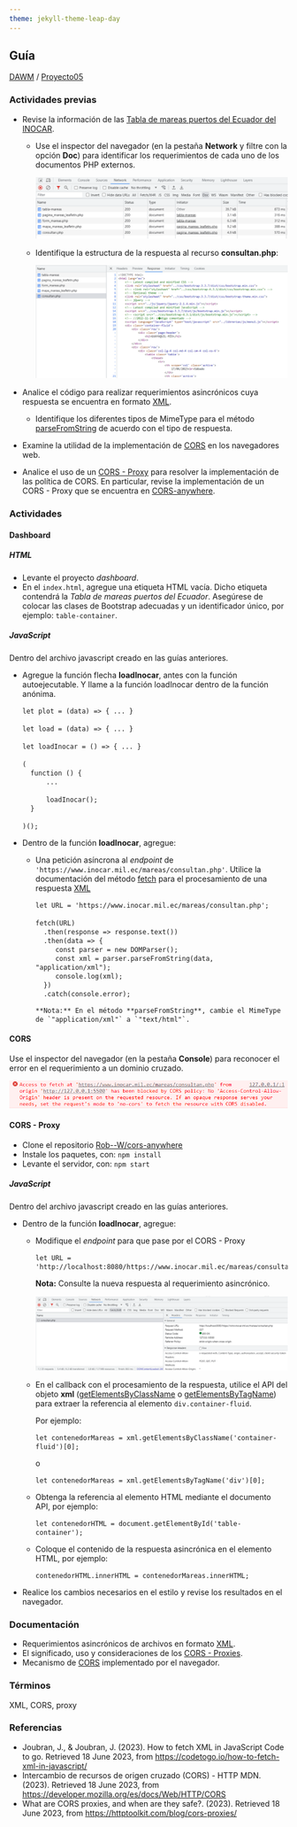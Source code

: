 ```yaml
---
theme: jekyll-theme-leap-day
---
```


## Guía 

[DAWM](/DAWM/) / [Proyecto05](/DAWM/proyectos/2023/proyecto05)

### Actividades previas

* Revise la información de las [Tabla de mareas puertos del Ecuador del INOCAR](https://www.inocar.mil.ec/web/index.php/productos/tabla-mareas).

	- Use el inspector del navegador (en la pestaña **Network** y filtre con la opción **Doc**) para identificar los requerimientos de cada uno de los documentos PHP externos. 

  		![doc_php](imagenes/doc_php.png)

 	- Identifique la estructura de la respuesta al recurso **consultan.php**:
  	
  		![consultan](imagenes/consultan.png)

* Analice el código para realizar requerimientos asincrónicos cuya respuesta se encuentra en formato [XML](https://codetogo.io/how-to-fetch-xml-in-javascript/).
	- Identifique los diferentes tipos de MimeType para el método [parseFromString](https://developer.mozilla.org/en-US/docs/Web/API/DOMParser/parseFromString) de acuerdo con el tipo de respuesta.

* Examine la utilidad de la implementación de [CORS](https://developer.mozilla.org/es/docs/Web/HTTP/CORS) en los navegadores web.

* Analice el uso de un [CORS - Proxy](https://httptoolkit.com/blog/cors-proxies/) para resolver la implementación de las política de CORS. En particular, revise la implementación de un CORS - Proxy que se encuentra en [CORS-anywhere](https://github.com/Rob--W/cors-anywhere).

 
### Actividades

#### Dashboard

##### HTML

* Levante el proyecto _dashboard_.
* En el `index.html`, agregue una etiqueta HTML vacía. Dicho etiqueta contendrá la _Tabla de mareas puertos del Ecuador_. Asegúrese de colocar las clases de Bootstrap adecuadas y un identificador único, por ejemplo: `table-container`. 

##### JavaScript

Dentro del archivo javascript creado en las guías anteriores.

* Agregue la función flecha **loadInocar**, antes con la función autoejecutable. Y llame a la función loadInocar dentro de la función anónima.

  ```
  let plot = (data) => { ... }

  let load = (data) => { ... }
  
  let loadInocar = () => { ... }

  (
    function () { 
    	... 

    	loadInocar();
    }

  )();
  ```

* Dentro de la función **loadInocar**, agregue:

  - Una petición asíncrona al _endpoint_ de `'https://www.inocar.mil.ec/mareas/consultan.php'`. Utilice la documentación del método [fetch](https://www.javascripttutorial.net/javascript-fetch-api/) para el procesamiento de una respuesta [XML](https://codetogo.io/how-to-fetch-xml-in-javascript/)

	  ```
	  let URL = 'https://www.inocar.mil.ec/mareas/consultan.php';

	  fetch(URL)
	 	.then(response => response.text())
		.then(data => {
		   const parser = new DOMParser();
		   const xml = parser.parseFromString(data, "application/xml");
		   console.log(xml);
		})
		.catch(console.error);
	  ```
		
		**Nota:** En el método **parseFromString**, cambie el MimeType de `"application/xml"` a `"text/html"`.


#### CORS

Use el inspector del navegador (en la pestaña **Console**) para reconocer el error en el requerimiento a un dominio cruzado. 

![cors](imagenes/cors.png)

#### CORS - Proxy

* Clone el repositorio [Rob--W/cors-anywhere](https://github.com/Rob--W/cors-anywhere) 
* Instale los paquetes, con: `npm install`
* Levante el servidor, con: `npm start`

##### JavaScript

Dentro del archivo javascript creado en las guías anteriores.

* Dentro de la función **loadInocar**, agregue:

	- Modifique el _endpoint_ para que pase por el CORS - Proxy

		```
	  let URL = 'http://localhost:8080/https://www.inocar.mil.ec/mareas/consultan.php';
	  ```

		**Nota:** Consulte la nueva respuesta al requerimiento asincrónico.

		![proxyconsultan](imagenes/proxyconsultan.png)


	- En el callback con el procesamiento de la respuesta, utilice el API del objeto **xml** ([getElementsByClassName](https://developer.mozilla.org/es/docs/Web/API/Document/getElementsByClassName) o [getElementsByTagName](https://developer.mozilla.org/es/docs/Web/API/Document/getElementsByTagName)) para extraer la referencia al elemento `div.container-fluid`.

  		Por ejemplo:

	  ```
	  let contenedorMareas = xml.getElementsByClassName('container-fluid')[0];
	  ```

	  o 

	  ```
	  let contenedorMareas = xml.getElementsByTagName('div')[0];
	  ```

  - Obtenga la referencia al elemento HTML mediante el documento API, por ejemplo:
  	  
	  ```
	  let contenedorHTML = document.getElementById('table-container');
	  ```

  - Coloque el contenido de la respuesta asincrónica en el elemento HTML, por ejemplo:

	  ```
	  contenedorHTML.innerHTML = contenedorMareas.innerHTML;
	  ```

* Realice los cambios necesarios en el estilo y revise los resultados en el navegador.

### Documentación

* Requerimientos asincrónicos de archivos en formato [XML](https://codetogo.io/how-to-fetch-xml-in-javascript/).
* El significado, uso y consideraciones de los [CORS - Proxies](https://httptoolkit.com/blog/cors-proxies/).
* Mecanismo de [CORS](https://developer.mozilla.org/es/docs/Web/HTTP/CORS) implementado por el navegador.

### Términos

XML, CORS, proxy

### Referencias

* Joubran, J., & Joubran, J. (2023). How to fetch XML in JavaScript  Code to go. Retrieved 18 June 2023, from https://codetogo.io/how-to-fetch-xml-in-javascript/
* Intercambio de recursos de origen cruzado (CORS) - HTTP MDN. (2023). Retrieved 18 June 2023, from https://developer.mozilla.org/es/docs/Web/HTTP/CORS
* What are CORS proxies, and when are they safe?. (2023). Retrieved 18 June 2023, from https://httptoolkit.com/blog/cors-proxies/